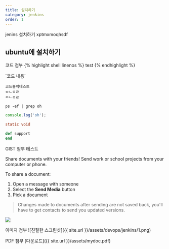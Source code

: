 ```yaml
---
title: 설치하기
category: jenkins
order: 1
---
```


jenins 설치하기 xptmxmoqhsdf

## ubuntu에 설치하기

코드 첨부
{% highlight shell linenos %}
test
{% endhighlight %}

\`코드 내용\`

    코드블럭테스트
    ㅁㄴㅇㄹ
    ㅁㄴㅇㄹ

```shell
ps -ef | grep oh
```

```javascript
console.log('oh');
```

```java
static void
```

```ruby
def support
end
```

GIST 첨부 테스트


Share documents with your friends! Send work or school projects from your computer or phone.

To share a document:

1. Open a message with someone
2. Select the **Send Media** button
3. Pick a document

> Changes made to documents after sending are not saved back, you'll have to get contacts to send you updated versions.

![](//placehold.it/800x600)

이미지 첨부
![친절한 스크린샷]({{ site.url }}/assets/devops/jenkins/1.png)

PDF 첨부
[다운로드]({{ site.url }}/assets/mydoc.pdf)

